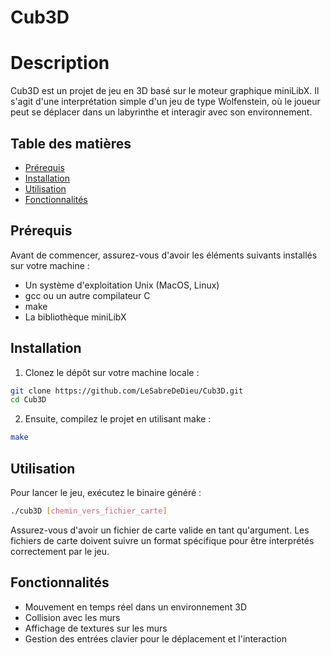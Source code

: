 # Cub3D

# Description
Cub3D est un projet de jeu en 3D basé sur le moteur graphique miniLibX. Il s'agit d'une interprétation simple d'un jeu de type Wolfenstein, où le joueur peut se déplacer dans un labyrinthe et interagir avec son environnement.

## Table des matières
- [Prérequis](#prérequis)
- [Installation](#installation)
- [Utilisation](#utilisation)
- [Fonctionnalités](#fonctionnalités)

## Prérequis

Avant de commencer, assurez-vous d'avoir les éléments suivants installés sur votre machine :

- Un système d'exploitation Unix (MacOS, Linux)
- gcc ou un autre compilateur C
- make
- La bibliothèque miniLibX

## Installation

1. Clonez le dépôt sur votre machine locale :

```sh
git clone https://github.com/LeSabreDeDieu/Cub3D.git
cd Cub3D
```
2. Ensuite, compilez le projet en utilisant make :

```sh
make
```

## Utilisation

Pour lancer le jeu, exécutez le binaire généré :

```sh
./cub3D [chemin_vers_fichier_carte]
```

Assurez-vous d'avoir un fichier de carte valide en tant qu'argument. Les fichiers de carte doivent suivre un format spécifique pour être interprétés correctement par le jeu.

## Fonctionnalités

- Mouvement en temps réel dans un environnement 3D
- Collision avec les murs
- Affichage de textures sur les murs
- Gestion des entrées clavier pour le déplacement et l'interaction


